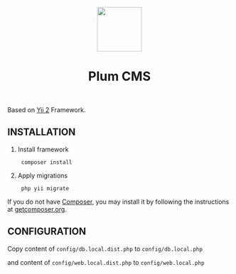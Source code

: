 <p align="center">
    <a href="https://plumy.ru" target="_blank">
        <img src="https://plumy.ru/images/logo.png" height="100px">
    </a>
    <h1 align="center">Plum CMS</h1>
    <br>
</p>

Based on [Yii 2](http://www.yiiframework.com/) Framework.

INSTALLATION
------------

1. Install framework

        composer install 

2. Apply migrations

        php yii migrate


If you do not have [Composer](http://getcomposer.org/), you may install it by following the instructions
at [getcomposer.org](http://getcomposer.org/doc/00-intro.md#installation-nix).

CONFIGURATION
-------------

Copy content of `config/db.local.dist.php` to `config/db.local.php`

and content of `config/web.local.dist.php` to `config/web.local.php`
